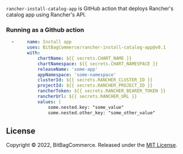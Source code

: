 `rancher-install-catalog-app` is GitHub action that deploys Rancher's catalog app using Rancher's API.

### Running as a Github action

```yaml
  -     name: Install app
        uses: BitBagCommerce/rancher-install-catalog-app@v0.1
        with:
            chartName: ${{ secrets.CHART_NAME }}
            chartNamespace: ${{ secrets.CHART_NAMESPACE }}
            releaseName: 'some-app'
            appNamespace: 'some-namespace'
            clusterId: ${{ secrets.RANCHER_CLUSTER_ID }}
            projectId: ${{ secrets.RANCHER_PROJECT_ID }}
            rancherToken: ${{ secrets.RANCHER_BEARER_TOKEN }}
            rancherUrl: ${{ secrets.RANCHER_URL }}
            values: |
                some.nested.key: "some_value"
                some.nested.other_key: "some_other_value"
```
## License

Copyright © 2022, BitBagCommerce. Released under the [MIT License](LICENSE).
